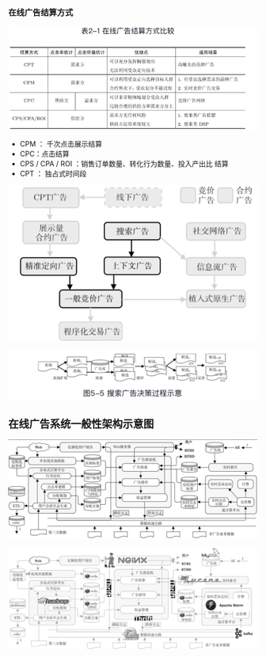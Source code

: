### 在线广告结算方式

<img src="imges/image-20210819101009228.png" alt="image-20210819101009228" style="zoom:150%;" />

- CPM ： 千次点击展示结算
- CPC：点击结算
- CPS / CPA / ROI ：销售订单数量、转化行为数量、投入产出比 结算
- CPT ： 独占式时间段

![image-20210820070234314](imges/image-20210820070234314.png)

![image-20210820185012155](imges/image-20210820185012155.png)



## 在线广告系统一般性架构示意图

![image-20210824102444307](imges/image-20210824102444307.png)



![image-20210824104820336](imges/image-20210824104820336.png)
